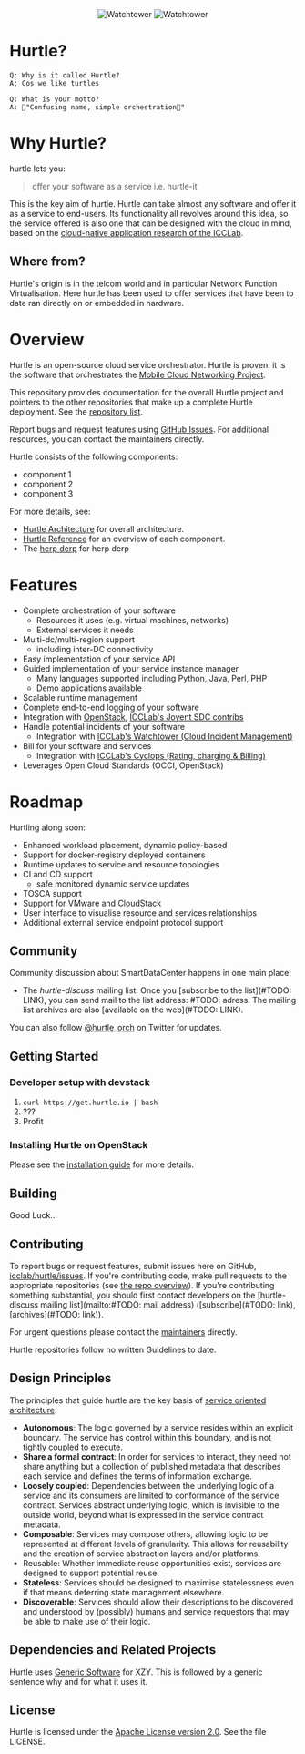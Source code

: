 <div align="center">
	<img src="https://www.dropbox.com/s/b0xr4dgjk0g274y/hurtle-logo.png?dl=1" alt="Watchtower" title="Watchtower">
	<img src="https://www.dropbox.com/s/5snsos1ioryyern/hurtle-logo-text.png?dl=1" alt="Watchtower" title="Watchtower">
</div>

# Hurtle?
```
Q: Why is it called Hurtle?
A: Cos we like turtles

Q: What is your motto?
A: "Confusing name, simple orchestration"
```

# Why Hurtle?

hurtle lets you:

> offer your software as a service i.e. hurtle-it

This is the key aim of hurtle. Hurtle can take almost any software and offer it as a service to end-users. Its functionality all revolves around this idea, so the service offered is also one that can be designed with the cloud in mind, based on the [cloud-native application research of the ICCLab]().

## Where from?
Hurtle's origin is in the telcom world and in particular Network Function Virtualisation. Here hurtle has been used to offer services that have been to date ran directly on or embedded in hardware.

# Overview

Hurtle  is an open-source cloud service orchestrator. Hurtle is proven: it is the software that orchestrates the [Mobile Cloud Networking Project](http://www.mobile-cloud-networking.eu/site/).

This repository provides documentation for the overall Hurtle project and
pointers to the other repositories that make up a complete Hurtle deployment.
See the [repository list](./docs/developer-guide/repos.md).

Report bugs and request features using [GitHub Issues](https://github.com/icclab/hurtle/issues). For additional resources, you can contact the maintainers directly.

Hurtle consists of the following components:

- component 1
- component 2
- component 3

For more details, see:

- [Hurtle Architecture](./docs/architecture.md) for
  overall architecture.
- [Hurtle Reference](./docs/reference.md) for an
  overview of each component.
- The [herp derp](./docs/developer-guide/herpderp.md) for herp derp

# Features

 - Complete orchestration of your software
   - Resources it uses (e.g. virtual machines, networks)
   - External services it needs
 - Multi-dc/multi-region support
   - including inter-DC connectivity
 - Easy implementation of your service API
 - Guided implementation of your service instance manager
   - Many languages supported including Python, Java, Perl, PHP
   - Demo applications available
 - Scalable runtime management
 - Complete end-to-end logging of your software
 - Integration with [OpenStack](), [ICCLab's Joyent SDC contribs]()
 - Handle potential incidents of your software
   - Integration with [ICCLab's Watchtower (Cloud Incident Management)](https://github.com/icclab/watchtower-common)
 - Bill for your software and services
   - Integration with [ICCLab's Cyclops (Rating, charging & Billing)](https://icclab.github.io/cyclops/)
 - Leverages Open Cloud Standards (OCCI, OpenStack)


# Roadmap
Hurtling along soon:

 - Enhanced workload placement, dynamic policy-based
 - Support for docker-registry deployed containers
 - Runtime updates to service and resource topologies
 - CI and CD support
   - safe monitored dynamic service updates
 - TOSCA support
 - Support for VMware and CloudStack
 - User interface to visualise resource and services relationships
 - Additional external service endpoint protocol support


## Community

Community discussion about SmartDataCenter happens in one main place:

* The *hurtle-discuss* mailing list. Once you [subscribe to the list](#TODO: LINK),
  you can send mail to the list address: #TODO: adress.
  The mailing list archives are also [available on the web](#TODO: LINK).


You can also follow [@hurtle_orch](https://twitter.com/hurtle_orch) on
Twitter for updates.


## Getting Started
### Developer setup with devstack

1. ```curl https://get.hurtle.io | bash```
2. ???
3. Profit

### Installing Hurtle on OpenStack

Please see the [installation guide](./docs/installation_guide.md) for more details.

## Building

Good Luck...

## Contributing

To report bugs or request features, submit issues here on
GitHub, [icclab/hurtle/issues](https://github.com/icclab/hurtle/issues).
If you're contributing code, make pull requests to the appropriate
repositories (see [the repo overview](./docs/repos.md)).
If you're contributing something substantial, you should first contact
developers on the [hurtle-discuss mailing list](mailto:#TODO: mail address)
([subscribe](#TODO: link),
[archives](#TODO: link)).

For urgent questions please contact the [maintainers](./docs/maintainers.md) directly.

Hurtle repositories follow no written Guidelines to date.


## Design Principles

The principles that guide hurtle are the key basis of [service oriented architecture](https://en.wikipedia.org/wiki/Service-oriented_architecture).

 * **Autonomous**: The logic governed by a service resides within an explicit boundary. The service has control within this boundary, and is not tightly coupled to execute.
 * **Share a formal contract**: In order for services to interact, they need not share anything but a collection of published metadata that describes each service and defines the terms of information exchange.
 * **Loosely coupled**: Dependencies between the underlying logic of a service and its consumers are limited to conformance of the service contract. Services abstract underlying logic, which is invisible to the outside world, beyond what is expressed in the service contract metadata.
 * **Composable**: Services may compose others, allowing logic to be represented at different levels of granularity. This allows for reusability and the creation of service abstraction layers and/or platforms.
 * Reusable: Whether immediate reuse opportunities exist, services are designed to support potential reuse.
 * **Stateless**: Services should be designed to maximise statelessness even if that means deferring state management elsewhere.
 * **Discoverable**: Services should allow their descriptions to be discovered and understood by (possibly) humans and service requestors that may be able to make use of their logic.


## Dependencies and Related Projects

Hurtle uses [Generic Software](http://generic-software-url.com) for XZY. This is followed by a generic sentence why and for what it uses it.


## License

Hurtle is licensed under the
[Apache License version 2.0](https://www.apache.org/licenses/LICENSE-2.0).
See the file LICENSE.

